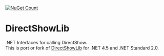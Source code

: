 [![NuGet Count](https://img.shields.io/nuget/dt/DirectShowLib.Standard.svg?style=flat-square)](https://www.nuget.org/packages/DirectShowLib.Standard/)  

# DirectShowLib
.NET Interfaces for calling DirectShow.  
This is port or fork of [DirectShowLib](http://directshownet.sourceforge.net) for .NET 4.5 and .NET Standard 2.0.
